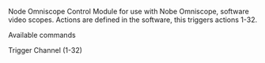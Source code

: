 Node Omniscope Control
Module for use with Nobe Omniscope, software video scopes. Actions are defined in the software, this triggers actions 1-32.

Available commands

Trigger Channel (1-32)
